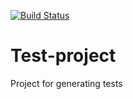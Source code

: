[![Build Status](https://travis-ci.org/AlexeyTryapko/Test-project.svg?branch=master)](https://travis-ci.org/AlexeyTryapko/Test-project)
# Test-project
Project for generating tests
